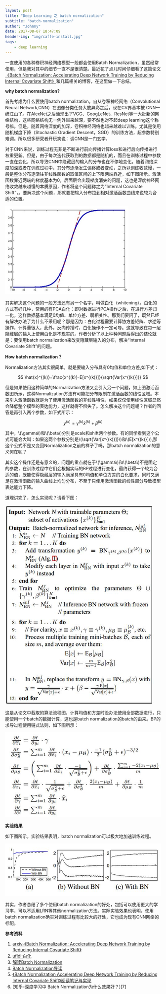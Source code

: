 ```yaml
---
layout: post
title: "Deep Learning 之 batch normalization"
subtitle: "batch-normalization"
author: "Johnny"
date: 2017-08-07 18:47:09
header-img: "img/caffe-install.jpg"
tags: 
    - deep learning 
---
```


一直使用的各种卷积神经网络模型一般都会使用Batch Normalization，虽然经常使用，但是我对其中的细节一直不是很清楚。最近花了点儿时间仔细看了这篇论文[《Batch Normalization: Accelerating Deep Network Training by Reducing Internal Covariate Shift》][1]和几篇相关的博客，在这里做一下总结。

**why batch normalization?**

首先考虑为什么要使用batch normalization。自从卷积神经网络（Convolutional Neural Network,CNN）在图像分类任务大放异彩之后，现在CV界基本被
CNN一统江山了。在AlexNet之后涌现出了VGG、GoogLeNet、ResNet等一大批新的网络结构，这些网络结构无一例外越来越深，要不然也对不起deep learning这个称号嘛。但是，随着网络深度的加深，卷积神经网络也越来越难以训练。尤其是使用随机梯度下降（Stochastic Gradient Descent，SGD）的训练方法，超参数特别难调。所以很多研究者开玩笑说：调CNN是一门玄学。

对于CNN来说，训练过程无非是不断进行前向传播计算loss和进行后向传播进行权重更新。但是，由于每次迭代获取到的数据都是随机的，而且在训练过程中参数一直在变化，所以导致CNN中隐藏层的输入的分布也在不停地变化。随着网络深度加深或者在训练过程中，其分布逐渐发生偏移或者变动，之所以训练收敛慢，一般是整体分布逐渐往非线性函数的取值区间的上下限两端靠近，如下图所示。激活函数靠近两端的梯度基本为0，后面层会出现梯度消失的问题，这也是深度神经网络收敛越来越慢的本质原因，作者将这个问题称之为“Internal Covariate Shift”，。要解决这个问题，那就要把输入分布拉到相对激活函数曲线来说较为合适的位置。

![java-javascript](/img/in-post/batch-normalization/ac.jpg)

其实解决这个问题的一般方法还有另一个名字，叫做白化（whitening）。白化的方式有好几种，常用的有PCA白化：即对数据进行PCA操作之后，在进行方差归一化。这样数据基本满足0均值、单位方差、弱相关性。那我们要问了，既然已经有解决办法了为什么不采用呢？那是因为：白化过程需要计算协方差矩阵、求逆等操作，计算量很大，此外，反向传播时，白化操作不一定可导。这就导致在每一层隐藏层的输入上使用白化是不现实的。作者分析了以上种种问题后得出的结论就是：要使用batch normalization来改变隐藏层输入的分布，解决“Internal Covariate Shift”的问题。

**How batch normalization？**

Normalization方法其实很简单，就是要输入分布具有0均值和单位方差,如下式：

$$ \hat{x}^{(k)}=\frac{x^{(k)}-E[x^{(k)}]}{\sqrt{Var[x^{(k)}]}} $$

但是如果使用这种简单的Normalization方法又会引入另一个问题，如上图激活函数图所示，这种Normalization方法有可能把分布限制在激活函数的线性区域。本来引入激活函数就是为了使用激活函数的非线性特性，如果仅仅使用线性区域显然会降低整个模型的表达能力，这样就得不偿失了。怎么解决这个问题呢？作者的回答是再引入两个参数，如下式所示：

$$ y^{(k)}=\gamma ^{(k)}\hat{x}^{(k)}+\beta ^{(k)} $$

其中，\\(\gamma\\)和\\(\beta\\)分别是scale和shift两个参数。有的同学看到这个公式可能会大叫：如果这两个参数分别是\\(\sqrt{Var[x^{(k)}]}\\)和\\(E[x^{(k)}]\\),那这个公式不是又变回Normalization之前的样子了吗，那batch normalization的意义何在呢？

其实这个操作还是有意义的，问题的重点就在于\\(\gamma\\)和\\(\beta\\)不是固定的参数，在训练过程中它们会根据实际的BP过程进行变化，最终获得一个较为合适的值，既能使得隐藏层的输入满足具有0均值和单位方差的白化要求，同时又满足在激活函数的输入曲线上均匀分布，不至于只使用激活函数的线性部分导致模型表达能力下降。

道理讲完了，怎么实现呢？请看下图：

![java-javascript](/img/in-post/batch-normalization/formula.jpg)

这是从论文中截取的算法流程图，计算均值和方差时没办法使用全部数据进行，只能使用一个batch的数据计算，这也是batch normalization的batch的由来。BP的求导过程使用链式法则，如下图所示：

![java-javascript](/img/in-post/batch-normalization/bp.jpg)

**实验结果**

如下图所示，实验结果表明，batch normalization可以极大地加速训练过程。

![java-javascript](/img/in-post/batch-normalization/result0.jpg)

其实，作者总结了多个使用batch normalization的好处，包括可以使用更大的学习率，可以不适用LRN等其他normalization方法。实际实验效果也表明，使用batch normalization确实对训练过程有比较大的好处，它也成为现有CNN网络的标配。

**参考资料**

 1. [arxiv-《Batch Normalization: Accelerating Deep Network Training by Reducing Internal Covariate Shift》][2]
 2. [ufldl:白化][3]
 3. [解读Batch Normalization][4]
 4. [Batch Normalization导读][5]
 5. [《Batch Normalization Accelerating Deep Network Training by Reducing Internal Covariate Shift》阅读笔记与实现][6]
 6. [知乎-深度学习中 Batch Normalization为什么效果好？][7]


  [1]: https://arxiv.org/pdf/1502.03167.pdf
  [2]: https://arxiv.org/pdf/1502.03167.pdf
  [3]: http://ufldl.stanford.edu/wiki/index.php/%E7%99%BD%E5%8C%96
  [4]: http://blog.csdn.net/shuzfan/article/details/50723877
  [5]: http://blog.csdn.net/malefactor/article/details/51476961
  [6]: http://blog.csdn.net/happynear/article/details/44238541
